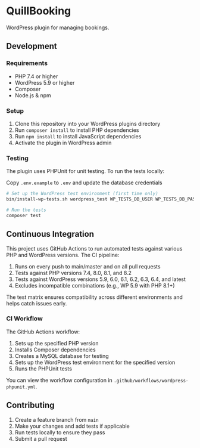 # QuillBooking

WordPress plugin for managing bookings.

## Development

### Requirements

- PHP 7.4 or higher
- WordPress 5.9 or higher
- Composer
- Node.js & npm

### Setup

1. Clone this repository into your WordPress plugins directory
2. Run `composer install` to install PHP dependencies
3. Run `npm install` to install JavaScript dependencies
4. Activate the plugin in WordPress admin

### Testing

The plugin uses PHPUnit for unit testing. To run the tests locally:

Copy `.env.example` to `.env` and update the database credentials

```bash
# Set up the WordPress test environment (first time only)
bin/install-wp-tests.sh wordpress_test WP_TESTS_DB_USER WP_TESTS_DB_PASS localhost latest

# Run the tests
composer test
```

## Continuous Integration

This project uses GitHub Actions to run automated tests against various PHP and WordPress versions. The CI pipeline:

1. Runs on every push to main/master and on all pull requests
2. Tests against PHP versions 7.4, 8.0, 8.1, and 8.2
3. Tests against WordPress versions 5.9, 6.0, 6.1, 6.2, 6.3, 6.4, and latest
4. Excludes incompatible combinations (e.g., WP 5.9 with PHP 8.1+)

The test matrix ensures compatibility across different environments and helps catch issues early.

### CI Workflow

The GitHub Actions workflow:

1. Sets up the specified PHP version
2. Installs Composer dependencies
3. Creates a MySQL database for testing
4. Sets up the WordPress test environment for the specified version
5. Runs the PHPUnit tests

You can view the workflow configuration in `.github/workflows/wordpress-phpunit.yml`.

## Contributing

1. Create a feature branch from `main`
2. Make your changes and add tests if applicable
3. Run tests locally to ensure they pass
4. Submit a pull request 